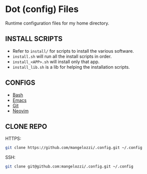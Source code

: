# Dot (config) Files

Runtime configuration files for my home directory.

## INSTALL SCRIPTS

- Refer to `install/` for scripts to install the various software.
- `install.sh` will run all the install scripts in order.
- `install_<APP>.sh` will install only that app.
- `install_lib.sh` is a lib for helping the installation scripts.

## CONFIGS

- [Bash](bash/README.md)
- [Emacs](emacs/README.md)
- [Git](git/README.md)
- [Neovim](nvim/README.md)

## CLONE REPO

HTTPS:
```bash
git clone https://github.com/mangelozzi/.config.git ~/.config
```

SSH:
```bash
git clone git@github.com:mangelozzi/.config.git ~/.config
```
